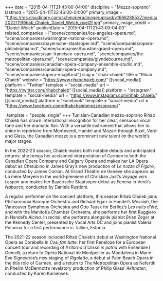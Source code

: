 +++
date = "2015-04-11T21:43:00-04:00"
discipline = "Mezzo-soprano"
lastmod = "2015-04-11T22:46:00-04:00"
primary_image = "https://res.cloudinary.com/schmopera/image/upload/v1668288537/media/2022/11/Rihab_Chaieb_Daniel_Welch_qvel2f.jpg"
primary_image_credit = "Daniel Welch"
publishDate = "2015-04-11T21:43:00-04:00"
related_companies = ["scene/companies/los-angeles-opera.md", "scene/companies/washington-national-opera.md", "scene/companies/bayerische-staatsoper.md", "scene/companies/opera-philadelphia.md", "scene/companies/houston-grand-opera.md", "scene/companies/san-francisco-opera.md", "scene/companies/the-metropolitan-opera.md", "scene/companies/glyndebourne.md", "scene/companies/canadian-opera-company-ensemble-studio.md", "scene/companies/canadian-opera-company.md", "scene/companies/opera-mcgill.md"]
slug = "rihab-chaieb"
title = "Rihab Chaieb"
website = "https://www.rihabchaieb.com/"
[[social_media]]
platform = "Twitter"
template = "social-media"
url = "https://twitter.com/rihabchaieb"
[[social_media]]
platform = "Instagram"
template = "social-media"
url = "https://www.instagram.com/rihab_chaieb/"
[[social_media]]
platform = "Facebook"
template = "social-media"
url = "https://www.facebook.com/rihabchaiebmezzosoprano/"

_template = "people_single"
+++
Tunisian-Canadian mezzo-soprano Rihab Chaieb has drawn international recognition for her clear, sensuous vocal tone and her dramatic flair. With a versatile instrument that allows her to shine in repertoire from Monteverdi, Handel and Mozart through Bizet, Verdi and Glass, the Canadian mezzo is a prominent new talent on the world’s major stages.

In the 2022-23 season, Chaieb makes both notable debuts and anticipated returns: she brings her acclaimed interpretation of Carmen to both the Canadian Opera Company and Calgary Opera and makes her LA Opera debut as Cherubino in James Gray’s new production of _Le nozze di Figaro_, conducted by James Conlon. At Grand Théâtre de Genève she appears as La mère Meryem in the world-premiere of Christian Jost’s _Voyage vers l’espoir_ and makes her Bayerische Staatsoper debut as Fenena in Verdi’s _Nabucco,_ conducted by Daniele Rustioni.

A regular performer on the concert platform, this season Rihab Chaieb joins Philharmonia Baroque Orchestra and Richard Egarr in Handel’s _Messiah_, the Vancouver Symphony Orchestra and Otto Tausk for Berlioz’s _Les nuits d’été,_ and with the Manitoba Chamber Orchestra, she performs her first Ruggiero in Handel’s _Alcina_. In recital, she performs alongside pianist Brian Zeger at the Kennedy Center, presented by Vocal Arts DC and joins pianist Valeria Polunina for a first performance in Tallinn, Estonia.

The 2021-22 season included Rihab Chaieb’s debut at Washington National Opera as Dorabella in _Così fan tutte_, her first Penelope for a European concert tour and recording of _Il ritorno d’Ulisse in patria_ with Ensemble I Gemelli, a return to Opéra National de Montpellier as Maddalena in Marie-Eve Signeyrole’s new staging of _Rigoletto_, a debut at Palm Beach Opera in the title role of Carmen, and a return to The Metropolitan Opera as Nefertiti in Phelim McDermott’s revelatory production of Philip Glass’ _Akhnaten_, conducted by Karen Kamensek.